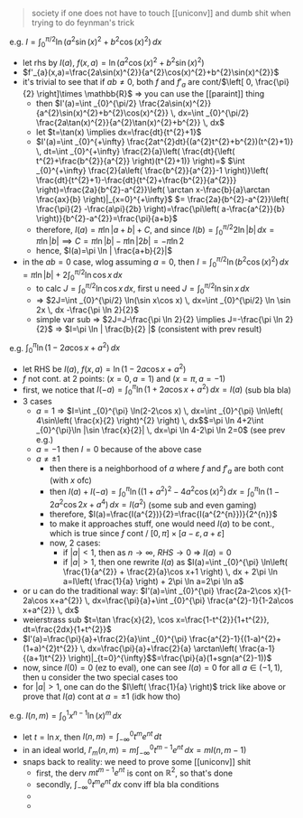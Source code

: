 > society if one does not have to touch [[uniconv]] and dumb shit when trying to do feynman's trick

e.g. $I=\int _{0}^{\pi/2} \ln(a^{2}\sin(x)^{2}+b^{2}\cos(x)^{2})\,dx$
- let rhs by $I(a)$, $f(x,a)=\ln(a^{2}\cos(x)^{2}+b^{2}\sin(x)^{2})$
- $f'_{a}(x,a)=\frac{2a\sin(x)^{2}}{a^{2}\cos(x)^{2}+b^{2}\sin(x)^{2}}$
- it's trivial to see that if $ab\neq 0$, both $f$ and $f'_{a}$ are cont/$\left[ 0, \frac{\pi}{2} \right]\times \mathbb{R}$ => you can use the [[paraint]] thing
	- then $I'(a)=\int _{0}^{\pi/2} \frac{2a\sin(x)^{2}}{a^{2}\sin(x)^{2}+b^{2}\cos(x)^{2}} \, dx=\int _{0}^{\pi/2} \frac{2a\tan(x)^{2}}{a^{2}\tan(x)^{2}+b^{2}} \, dx$
	- let $t=\tan(x) \implies dx=\frac{dt}{t^{2}+1}$
	- $I'(a)=\int _{0}^{+\infty} \frac{2at^{2}dt}{(a^{2}t^{2}+b^{2})(t^{2}+1)} \, dt=\int _{0}^{+\infty} \frac{2}{a}\left( \frac{dt}{\left( t^{2}+\frac{b^{2}}{a^{2}} \right)(t^{2}+1)} \right)=$ $\int _{0}^{+\infty} \frac{2}{a\left( \frac{b^{2}}{a^{2}}-1 \right)}\left( \frac{dt}{t^{2}+1}-\frac{dt}{t^{2}+\frac{b^{2}}{a^{2}}} \right)=\frac{2a}{b^{2}-a^{2}}\left( \arctan x-\frac{b}{a}\arctan \frac{ax}{b} \right)|_{x=0}^{+\infty}$ $= \frac{2a}{b^{2}-a^{2}}\left( \frac{\pi}{2} -\frac{a\pi}{2b} \right)=\frac{\pi\left( a-\frac{a^{2}}{b} \right)}{b^{2}-a^{2}}=\frac{\pi}{a+b}$
	- therefore, $I(a)=\pi \ln|a+b|+C$, and since $I(b)=\int _{0}^{\pi/2} 2\ln|b| \, dx=\pi \ln|b|\implies C=\pi \ln|b|-\pi \ln|2b|=-\pi \ln 2$
	- hence, $I(a)=\pi \ln | \frac{a+b}{2}|$
- in the $ab=0$ case, wlog assuming $a=0$, then $I=\int _{0}^{\pi/2} \ln(b^{2}\cos (x)^{2}) \, dx=\pi \ln|b|+2\int _{0}^{\pi/2}\ln\cos x \, dx$
	- to calc $J=\int _{0}^{\pi/2} \ln \cos x \, dx$, first u need $J=\int _{0}^{\pi/2} \ln \sin x \, dx$
	- => $2J=\int _{0}^{\pi/2} \ln(\sin x\cos x) \, dx=\int _{0}^{\pi/2} \ln \sin 2x \, dx -\frac{\pi \ln 2}{2}$
	- simple var sub => $2J=J-\frac{\pi \ln 2}{2} \implies J=-\frac{\pi \ln 2}{2}$ => $I=\pi \ln | \frac{b}{2} |$ (consistent with prev result)

e.g. $\int _{0}^{\pi} \ln(1-2a\cos x+a^{2}) \, dx$
- let RHS be $I(a)$, $f(x,a)=\ln(1-2a\cos x+a^{2})$
- $f$ not cont. at 2 points: $(x=0,a=1)$ and $(x=\pi,a=-1)$
- first, we notice that $I(-a)=\int _{0}^{\pi} \ln(1+2a\cos x+a^{2}) \, dx=I(a)$ (sub bla bla)
- 3 cases
	- $a=1$ => $I=\int _{0}^{\pi} \ln(2-2\cos x) \, dx=\int _{0}^{\pi} \ln\left( 4\sin\left( \frac{x}{2} \right)^{2} \right) \, dx$$=\pi \ln 4+2\int _{0}^{\pi}\ln |\sin \frac{x}{2}| \, dx=\pi \ln 4-2\pi \ln 2=0$ (see prev e.g.)
	- $a=-1$ then $I=0$ because of the above case
	- $a\neq \pm 1$
		- then there is a neighborhood of $a$ where $f$ and $f'_{a}$ are both cont (with $x$ ofc)
		- then $I(a)+I(-a)=\int _{0}^{\pi} \ln((1+a^{2})^{2}-4a^{2}\cos(x)^{2}) \, dx$$=\int _{0}^{\pi}\ln(1-2a^{2}\cos 2x+a^{4}) \, dx=I(a^{2})$ (some sub and even gaming)
		- therefore, $I(a)=\frac{I(a^{2})}{2}=\frac{I(a^{2^{n}})}{2^{n}}$
		- to make it approaches stuff, one would need $I(a)$ to be cont., which is true since $f$ cont / $[0,\pi]\times[a-\varepsilon,a+\varepsilon]$
		- now, 2 cases:
			- if $|a|<1$, then as $n\to \infty$, $RHS\to 0$ => $I(a)=0$
			- if $|a|> 1$, then one rewrite $I(a)$ as $I(a)=\int _{0}^{\pi} \ln\left( \frac{1}{a^{2}} + \frac{2}{a}\cos x+1 \right) \, dx + 2\pi \ln a=I\left( \frac{1}{a} \right) + 2\pi \ln a=2\pi \ln a$
- or u can do the traditional way: $I'(a)=\int _{0}^{\pi} \frac{2a-2\cos x}{1-2a\cos x+a^{2}} \, dx=\frac{\pi}{a}+\int _{0}^{\pi} \frac{a^{2}-1}{1-2a\cos x+a^{2}} \, dx$
- weierstrass sub $t=\tan \frac{x}{2}, \cos x=\frac{1-t^{2}}{1+t^{2}}, dt=\frac{2dx}{1+t^{2}}$
- $I'(a)=\frac{\pi}{a}+\frac{2}{a}\int _{0}^{\pi} \frac{a^{2}-1}{(1-a)^{2}+(1+a)^{2}t^{2}} \, dx=\frac{\pi}{a}+\frac{2}{a} \arctan\left( \frac{a-1}{(a+1)t^{2}} \right)|_{t=0}^{\infty}$$=\frac{\pi}{a}(1+sgn(a^{2}-1))$
- now, since $I(0)=0$ (ez to eval), one can see $I(a)=0$ for all $a \in (-1,1)$, then u consider the two special cases too
- for $|a|>1$, one can do the $I\left( \frac{1}{a} \right)$ trick like above or prove that $I(a)$ cont at $a=\pm 1$ (idk how tho)

e.g. $I(n,m)=\int _{0}^{1}x^{n-1}\ln(x)^{m} \, dx$

- let $t=\ln x$, then $I(n,m)=\int _{-\infty}^{0} t^{m} e^{ nt } \, dt$
- in an ideal world, $I'_{m}(n,m)=m\int _{-\infty}^{0} t^{m-1}e^{ nt } \, dx=mI(n,m-1)$
- snaps back to reality: we need to prove some [[uniconv]] shit
	- first, the derv $mt^{m-1}e^{ nt }$ is cont on $\mathbb{R}^{2}$, so that's done
	- secondly, $\int _{-\infty}^{0} t^{m}e^{nt} \, dx$ conv iff bla bla conditions
	- 
	- 
